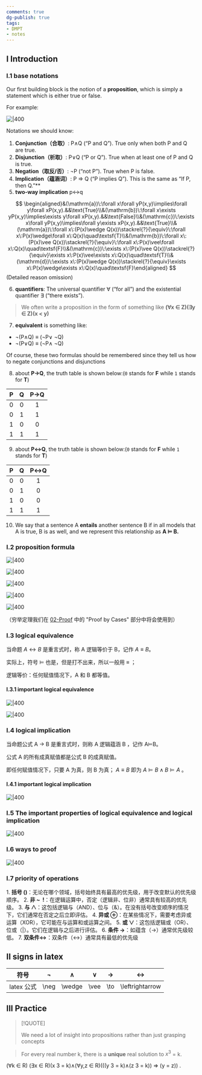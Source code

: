 ```yaml
---
comments: true
dg-publish: true
tags:
- DMPT
- notes
---
```


## I Introduction

### I.1 base notations

Our first building block is the notion of a **proposition**, which is simply a statement which is either true or false.

For example:

![|400](attachments/01-Propositional-Logic.png)

Notations we should know:

1. **Conjunction（合取）**: P∧Q (“P and Q”). True only when both P and Q are true.
2. **Disjunction（析取）**: P∨Q (“P or Q”). True when at least one of P and Q is true.
3. **Negation（取反/否）**: ¬P (“not P”). True when P is false.
4. **Implication（蕴涵词）**: P ⇒ Q (“P implies Q”). This is the same as “If P, then Q.”**
5. **two-way implication**  p↔q

$$
\begin{aligned}&(\mathrm{a})\:\forall x\forall yP(x,y)\implies\forall y\forall xP(x,y).&&\text{True}\\&(\mathrm{b})\:\forall x\exists yP(x,y)\implies\exists y\forall xP(x,y).&&\text{False}\\&(\mathrm{c})\:\exists x\forall yP(x,y)\implies\forall y\exists xP(x,y).&&\text{True}\\&(\mathrm{a})\:\forall x\:(P(x)\wedge Q(x))\stackrel{?}{\equiv}\:\forall x\:P(x)\wedge\forall x\:Q(x)\quad\textsf{T}\\&(\mathrm{b})\:\forall x\:(P(x)\vee Q(x))\stackrel{?}{\equiv}\:\forall x\:P(x)\vee\forall x\:Q(x)\quad\textsf{F}\\&(\mathrm{c})\:\exists x\:(P(x)\vee Q(x))\stackrel{?}{\equiv}\exists x\:P(x)\vee\exists x\:Q(x)\quad\textsf{T}\\&(\mathrm{d})\:\exists x\:(P(x)\wedge Q(x))\stackrel{?}{\equiv}\exists x\:P(x)\wedge\exists x\:Q(x)\quad\textsf{F}\end{aligned}
$$
(Detailed reason omission)

6. **quantifiers**: The universal quantifier ∀ (“for all”) and the existential quantifier ∃ (“there exists”).

> We often write a proposition in the form of something like **(∀x ∈ Z)(∃y ∈ Z)(x < y)**

7. **equivalent** is something like:

- ¬(P∧Q) ≡ (¬P∨ ¬Q)
- ¬(P∨Q) ≡ (¬P∧ ¬Q)

Of course, these two formulas should be remembered since they tell us how to negate conjunctions and disjunctions

8. about **P→Q**, the truth table is shown below:(`0` stands for **F** while `1` stands for **T**)

| P   | Q   | P→Q |
| :---: | :---: | :---: |
| 0   | 0   | 1   |
| 0   | 1   | 1   |
| 1   | 0   | 0   |
| 1   | 1   | 1   |

9. about **P↔Q**, the truth table is shown below:(`0` stands for **F** while `1` stands for **T**)

|  P  |  Q  | P↔Q |
| :-: | :-: | :-: |
|  0  |  0  |  1  |
|  0  |  1  |  0  |
|  1  |  0  |  0  |
|  1  |  1  |  1  |

10. We say that a sentence A **entails** another sentence B if in all models that A is true, B is as well, and we represent this relationship as **A ⊨ B.**

### I.2 proposition formula

![|400](attachments/01-Propositional-Logic-1.png)

![|400](attachments/01-Propositional-Logic-2.png)

![|400](attachments/01-Propositional-Logic-3.png)

![|400](attachments/01-Propositional-Logic-4.png)

![|400](attachments/01-Propositional-Logic-11.png)

（穷举定理我们在 [02-Proof](02-Proof.md) 中的 "Proof by Cases" 部分中将会使用到）

### I.3 logical equivalence

当命题 $A\longleftrightarrow B$ 是重言式时，称 A 逻辑等价于 B，记作 $A\equiv B$。

实际上，符号 ⊨ 也是，但是打不出来，所以一般用 $\equiv$ ；

逻辑等价：任何赋值情况下，A 和 B 都等值。

#### I.3.1 important logical equivalence

![|400](attachments/01-Propositional-Logic-5.png)

![|400](attachments/01-Propositional-Logic-6.png)

### I.4 logical implication

当命题公式 A $\to$ B 是重言式时，则称 A 逻辑蕴涵 B ，记作 A⊨B。

公式 A 的所有成真赋值都是公式 B 的成真赋值。

即任何赋值情况下，只要 A 为真，则 B 为真； $A \equiv B$ 即为 $A⊨B \land B⊨A$ 。

#### I.4.1 important logical implication

![|400](attachments/01-Propositional-Logic-7.png)

### I.5 The important properties of logical equivalence and logical implication

![|400](attachments/01-Propositional-Logic-8.png)

### I.6 ways to proof

![|400](attachments/01-Propositional-Logic-9.png)

### I.7 priority of operations

1. **括号 ()**：无论在哪个领域，括号始终具有最高的优先级，用于改变默认的优先级顺序。
2. **非 ~  !**：在逻辑运算中，否定（逻辑非、位非）通常具有较高的优先级。
3. **与 ∧**：这包括逻辑与（AND）、位与（&）。在没有括号改变顺序的情况下，它们通常在否定之后立即评估。
4. **异或 ⊕**：在某些情况下，需要考虑异或运算（XOR），它可能在与运算和或运算之间。
5. **或 ∨**：这包括逻辑或（OR）、位或（|）。它们在逻辑与之后进行评估。
6. **条件 →**：如蕴含（→）通常优先级较低。
7. **双条件↔**：双条件（↔）通常具有最低的优先级

## II signs in latex

|   符号    |  ¬   | ∧      |   ∨ | → | ↔ |
| :-----: | :--: | :------: | :---:|:---:|:---:|
| latex 公式 | \neg | \wedge |\vee|\to|\leftrightarrow|

## III Practice

> [!QUOTE]
> 
> We need a lot of insight into propositions rather than just grasping concepts

> For every real number k, there is a **unique** real solution to $x^{3}$ = k.

(∀k ∈ R) (∃x ∈ R)(x 3 = k)∧(∀y,z ∈ R)(((y 3 = k)∧(z 3 = k)) ⇒ (y = z)) .

